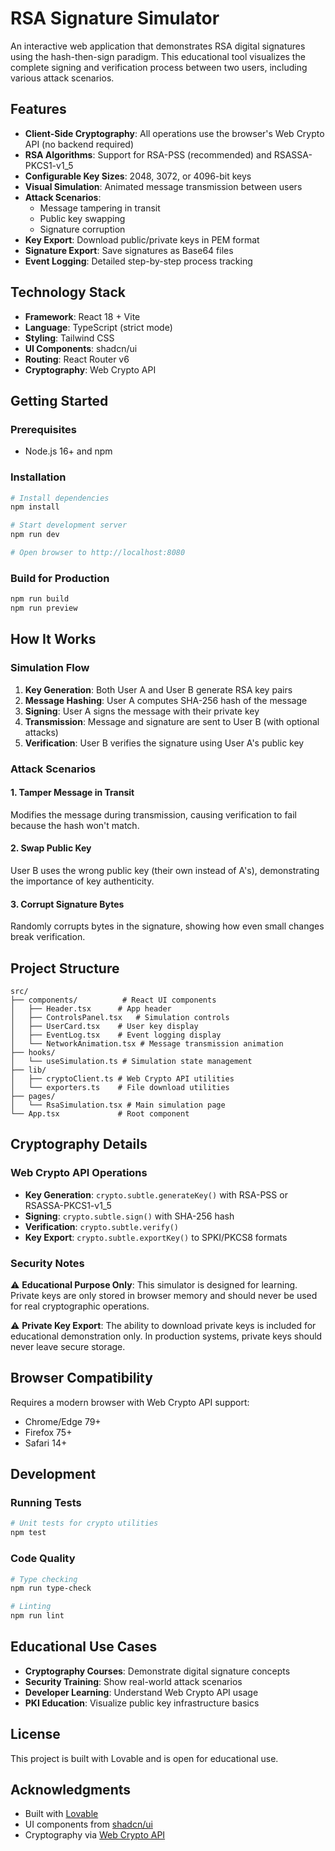 # RSA Signature Simulator

An interactive web application that demonstrates RSA digital signatures using the hash-then-sign paradigm. This educational tool visualizes the complete signing and verification process between two users, including various attack scenarios.

## Features

- **Client-Side Cryptography**: All operations use the browser's Web Crypto API (no backend required)
- **RSA Algorithms**: Support for RSA-PSS (recommended) and RSASSA-PKCS1-v1_5
- **Configurable Key Sizes**: 2048, 3072, or 4096-bit keys
- **Visual Simulation**: Animated message transmission between users
- **Attack Scenarios**:
  - Message tampering in transit
  - Public key swapping
  - Signature corruption
- **Key Export**: Download public/private keys in PEM format
- **Signature Export**: Save signatures as Base64 files
- **Event Logging**: Detailed step-by-step process tracking

## Technology Stack

- **Framework**: React 18 + Vite
- **Language**: TypeScript (strict mode)
- **Styling**: Tailwind CSS
- **UI Components**: shadcn/ui
- **Routing**: React Router v6
- **Cryptography**: Web Crypto API

## Getting Started

### Prerequisites

- Node.js 16+ and npm

### Installation

```bash
# Install dependencies
npm install

# Start development server
npm run dev

# Open browser to http://localhost:8080
```

### Build for Production

```bash
npm run build
npm run preview
```

## How It Works

### Simulation Flow

1. **Key Generation**: Both User A and User B generate RSA key pairs
2. **Message Hashing**: User A computes SHA-256 hash of the message
3. **Signing**: User A signs the message with their private key
4. **Transmission**: Message and signature are sent to User B (with optional attacks)
5. **Verification**: User B verifies the signature using User A's public key

### Attack Scenarios

#### 1. Tamper Message in Transit
Modifies the message during transmission, causing verification to fail because the hash won't match.

#### 2. Swap Public Key
User B uses the wrong public key (their own instead of A's), demonstrating the importance of key authenticity.

#### 3. Corrupt Signature Bytes
Randomly corrupts bytes in the signature, showing how even small changes break verification.

## Project Structure

```
src/
├── components/          # React UI components
│   ├── Header.tsx      # App header
│   ├── ControlsPanel.tsx   # Simulation controls
│   ├── UserCard.tsx    # User key display
│   ├── EventLog.tsx    # Event logging display
│   └── NetworkAnimation.tsx # Message transmission animation
├── hooks/
│   └── useSimulation.ts # Simulation state management
├── lib/
│   ├── cryptoClient.ts # Web Crypto API utilities
│   └── exporters.ts    # File download utilities
├── pages/
│   └── RsaSimulation.tsx # Main simulation page
└── App.tsx             # Root component
```

## Cryptography Details

### Web Crypto API Operations

- **Key Generation**: `crypto.subtle.generateKey()` with RSA-PSS or RSASSA-PKCS1-v1_5
- **Signing**: `crypto.subtle.sign()` with SHA-256 hash
- **Verification**: `crypto.subtle.verify()` 
- **Key Export**: `crypto.subtle.exportKey()` to SPKI/PKCS8 formats

### Security Notes

⚠️ **Educational Purpose Only**: This simulator is designed for learning. Private keys are only stored in browser memory and should never be used for real cryptographic operations.

⚠️ **Private Key Export**: The ability to download private keys is included for educational demonstration only. In production systems, private keys should never leave secure storage.

## Browser Compatibility

Requires a modern browser with Web Crypto API support:
- Chrome/Edge 79+
- Firefox 75+
- Safari 14+

## Development

### Running Tests

```bash
# Unit tests for crypto utilities
npm test
```

### Code Quality

```bash
# Type checking
npm run type-check

# Linting
npm run lint
```

## Educational Use Cases

- **Cryptography Courses**: Demonstrate digital signature concepts
- **Security Training**: Show real-world attack scenarios
- **Developer Learning**: Understand Web Crypto API usage
- **PKI Education**: Visualize public key infrastructure basics

## License

This project is built with Lovable and is open for educational use.

## Acknowledgments

- Built with [Lovable](https://lovable.dev)
- UI components from [shadcn/ui](https://ui.shadcn.com)
- Cryptography via [Web Crypto API](https://developer.mozilla.org/en-US/docs/Web/API/Web_Crypto_API)
